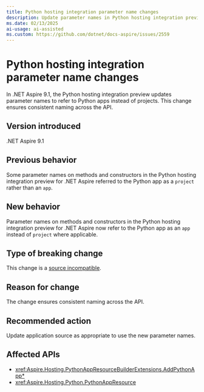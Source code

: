 ```yaml
---
title: Python hosting integration parameter name changes
description: Update parameter names in Python hosting integration preview for Aspire to refer to apps instead of projects.
ms.date: 02/13/2025
ai-usage: ai-assisted
ms.custom: https://github.com/dotnet/docs-aspire/issues/2559
---
```


# Python hosting integration parameter name changes

In .NET Aspire 9.1, the Python hosting integration preview updates parameter names to refer to Python apps instead of projects. This change ensures consistent naming across the API.

## Version introduced

.NET Aspire 9.1

## Previous behavior

Some parameter names on methods and constructors in the Python hosting integration preview for .NET Aspire referred to the Python app as a `project` rather than an `app`.

## New behavior

Parameter names on methods and constructors in the Python hosting integration preview for .NET Aspire now refer to the Python app as an `app` instead of `project` where applicable.

## Type of breaking change

This change is a [source incompatible](../categories.md#source-compatibility).

## Reason for change

The change ensures consistent naming across the API.

## Recommended action

Update application source as appropriate to use the new parameter names.

## Affected APIs

- <xref:Aspire.Hosting.PythonAppResourceBuilderExtensions.AddPythonApp*>
- <xref:Aspire.Hosting.Python.PythonAppResource>
